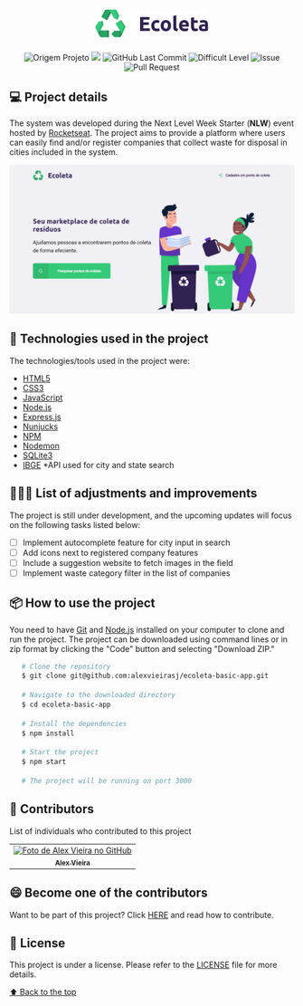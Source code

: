 <h1 id="title" align="center">
  <img alt="Ecoleta" title="#Ecoleta" src="./public/assets/logo.svg" width="200px" />
</h1>

<p align="center">
    <img alt="Origem Projeto" src="https://img.shields.io/badge/Project-Course-informational">
    <img src="https://img.shields.io/badge/Course-Rocketseat-blueviolet?logo=data:image/png;base64,iVBORw0KGgoAAAANSUhEUgAAABAAAAAQCAMAAAAoLQ9TAAAALVBMVEVHcExxWsF0XMJzXMJxWcFsUsD///9jRrzY0u6Xh9Gsn9n39fyMecy0qd2bjNJWBT0WAAAABHRSTlMA2Do606wF2QAAAGlJREFUGJVdj1cWwCAIBLEsRU3uf9xobDH8+GZwUYi8i6ucJwrxKE+7D0G9Q4vlYqtmCSjndr4CgCgzlyFgfKfKCVO0LrPKjmiqMxGXkJwNnXskqWG+1oSM+BSwD8f29YLNjvx/OQrn+g99oQSoNmt3PgAAAABJRU5ErkJggg=="></img>
    <img alt="GitHub Last Commit" src="https://img.shields.io/github/last-commit/alexvieirasj/ecoleta-basic-app">
    <img alt="Difficult Level" src="https://img.shields.io/badge/level-medium-yellow">
    <img alt="Issue" src="https://img.shields.io/bitbucket/issues/alexvieirasj/ecoleta-basic-app?style=critical">
    <img alt="Pull Request" src="https://img.shields.io/bitbucket/pr-raw/alexvieirasj/ecoleta-basic-app?style=critical">
</p>

## 💻 Project details

The system was developed during the Next Level Week Starter (**NLW**) event hosted by [Rocketseat](https://rocketseat.com.br/). The project aims to provide a platform where users can easily find and/or register companies that collect waste for disposal in cities included in the system.

![til](./public/assets/demonstracao-sistema.gif)

## :rocket: Technologies used in the project

The technologies/tools used in the project were:

- [HTML5](https://developer.mozilla.org/en-US/docs/Web/Guide/HTML/HTML5)
- [CSS3](https://developer.mozilla.org/en-US/docs/Web/CSS)
- [JavaScript](https://developer.mozilla.org/en-US/docs/Web/JavaScript)
- [Node.js](https://nodejs.org/)
- [Express.js](https://expressjs.com/)
- [Nunjucks](https://mozilla.github.io/nunjucks/)
- [NPM](https://www.npmjs.com/)
- [Nodemon](https://nodemon.io/)
- [SQLite3](https://www.sqlite.org/version3.html)
- [IBGE](https://servicodados.ibge.gov.br/api/docs/localidades?versao=1) *API used for city and state search

## 👨🏻‍💻 List of adjustments and improvements

The project is still under development, and the upcoming updates will focus on the following tasks listed below:

- [ ] Implement autocomplete feature for city input in search
- [ ] Add icons next to registered company features
- [ ] Include a suggestion website to fetch images in the field
- [ ] Implement waste category filter in the list of companies

## :package: How to use the project

You need to have [Git](https://git-scm.com) and [Node.js](https://nodejs.org/) installed on your computer to clone and run the project. The project can be downloaded using command lines or in zip format by clicking the "Code" button and selecting "Download ZIP."

```bash
   # Clone the repository
   $ git clone git@github.com:alexvieirasj/ecoleta-basic-app.git
    
   # Navigate to the downloaded directory
   $ cd ecoleta-basic-app
    
   # Install the dependencies
   $ npm install
    
   # Start the project
   $ npm start

   # The project will be running on port 3000
```

## 🤝 Contributors

List of individuals who contributed to this project

<table>
  <tr>
    <td align="center">
      <a href="#">
        <img src="https://avatars.githubusercontent.com/u/23263907" width="100px;" alt="Foto de Alex Vieira no GitHub"/><br>
        <sub>
          <b>Alex Vieira</b>
        </sub>
      </a>
    </td>
  </tr>
</table>

## 😄 Become one of the contributors<br>

Want to be part of this project? Click [HERE](CONTRIBUTING.md) and read how to contribute.

## 📝 License

This project is under a license. Please refer to the [LICENSE](LICENSE.md) file for more details.

[⬆ Back to the top](#title)
